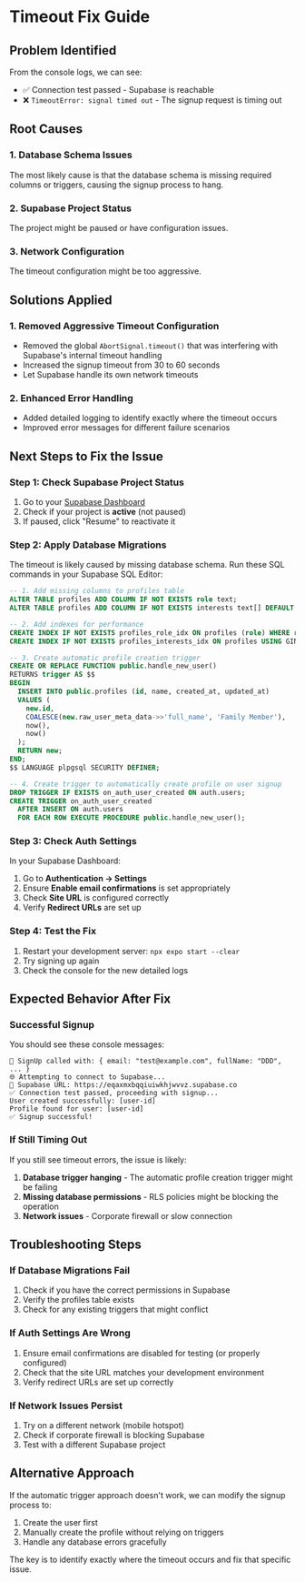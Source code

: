 # Timeout Fix Guide

## Problem Identified
From the console logs, we can see:
- ✅ Connection test passed - Supabase is reachable
- ❌ `TimeoutError: signal timed out` - The signup request is timing out

## Root Causes

### 1. Database Schema Issues
The most likely cause is that the database schema is missing required columns or triggers, causing the signup process to hang.

### 2. Supabase Project Status
The project might be paused or have configuration issues.

### 3. Network Configuration
The timeout configuration might be too aggressive.

## Solutions Applied

### 1. Removed Aggressive Timeout Configuration
- Removed the global `AbortSignal.timeout()` that was interfering with Supabase's internal timeout handling
- Increased the signup timeout from 30 to 60 seconds
- Let Supabase handle its own network timeouts

### 2. Enhanced Error Handling
- Added detailed logging to identify exactly where the timeout occurs
- Improved error messages for different failure scenarios

## Next Steps to Fix the Issue

### Step 1: Check Supabase Project Status
1. Go to your [Supabase Dashboard](https://supabase.com/dashboard)
2. Check if your project is **active** (not paused)
3. If paused, click "Resume" to reactivate it

### Step 2: Apply Database Migrations
The timeout is likely caused by missing database schema. Run these SQL commands in your Supabase SQL Editor:

```sql
-- 1. Add missing columns to profiles table
ALTER TABLE profiles ADD COLUMN IF NOT EXISTS role text;
ALTER TABLE profiles ADD COLUMN IF NOT EXISTS interests text[] DEFAULT '{}';

-- 2. Add indexes for performance
CREATE INDEX IF NOT EXISTS profiles_role_idx ON profiles (role) WHERE role IS NOT NULL;
CREATE INDEX IF NOT EXISTS profiles_interests_idx ON profiles USING GIN (interests) WHERE interests IS NOT NULL AND array_length(interests, 1) > 0;

-- 3. Create automatic profile creation trigger
CREATE OR REPLACE FUNCTION public.handle_new_user()
RETURNS trigger AS $$
BEGIN
  INSERT INTO public.profiles (id, name, created_at, updated_at)
  VALUES (
    new.id,
    COALESCE(new.raw_user_meta_data->>'full_name', 'Family Member'),
    now(),
    now()
  );
  RETURN new;
END;
$$ LANGUAGE plpgsql SECURITY DEFINER;

-- 4. Create trigger to automatically create profile on user signup
DROP TRIGGER IF EXISTS on_auth_user_created ON auth.users;
CREATE TRIGGER on_auth_user_created
  AFTER INSERT ON auth.users
  FOR EACH ROW EXECUTE PROCEDURE public.handle_new_user();
```

### Step 3: Check Auth Settings
In your Supabase Dashboard:
1. Go to **Authentication → Settings**
2. Ensure **Enable email confirmations** is set appropriately
3. Check **Site URL** is configured correctly
4. Verify **Redirect URLs** are set up

### Step 4: Test the Fix
1. Restart your development server: `npx expo start --clear`
2. Try signing up again
3. Check the console for the new detailed logs

## Expected Behavior After Fix

### Successful Signup
You should see these console messages:
```
🚀 SignUp called with: { email: "test@example.com", fullName: "DDD", ... }
🌐 Attempting to connect to Supabase...
📡 Supabase URL: https://eqaxmxbqqiuiwkhjwvvz.supabase.co
✅ Connection test passed, proceeding with signup...
User created successfully: [user-id]
Profile found for user: [user-id]
✅ Signup successful!
```

### If Still Timing Out
If you still see timeout errors, the issue is likely:
1. **Database trigger hanging** - The automatic profile creation trigger might be failing
2. **Missing database permissions** - RLS policies might be blocking the operation
3. **Network issues** - Corporate firewall or slow connection

## Troubleshooting Steps

### If Database Migrations Fail
1. Check if you have the correct permissions in Supabase
2. Verify the profiles table exists
3. Check for any existing triggers that might conflict

### If Auth Settings Are Wrong
1. Ensure email confirmations are disabled for testing (or properly configured)
2. Check that the site URL matches your development environment
3. Verify redirect URLs are set up correctly

### If Network Issues Persist
1. Try on a different network (mobile hotspot)
2. Check if corporate firewall is blocking Supabase
3. Test with a different Supabase project

## Alternative Approach
If the automatic trigger approach doesn't work, we can modify the signup process to:
1. Create the user first
2. Manually create the profile without relying on triggers
3. Handle any database errors gracefully

The key is to identify exactly where the timeout occurs and fix that specific issue.
